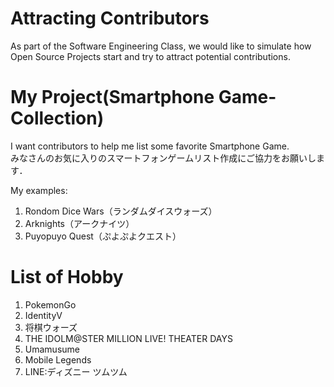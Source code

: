 # Attracting Contributors
As part of the Software Engineering Class, we would like to simulate how Open Source Projects start and try to attract potential contributions.

# My Project(Smartphone Game-Collection)
I want contributors to help me list some favorite Smartphone Game. <br>
みなさんのお気に入りのスマートフォンゲームリスト作成にご協力をお願いします．

My examples:
1. Rondom Dice Wars（ランダムダイスウォーズ）
2. Arknights（アークナイツ）
3. Puyopuyo Quest（ぷよぷよクエスト）

# List of Hobby
1. PokemonGo
2. IdentityV
3. 将棋ウォーズ
4. THE IDOLM@STER MILLION LIVE! THEATER DAYS
5. Umamusume
6. Mobile Legends
7. LINE:ディズニー ツムツム
